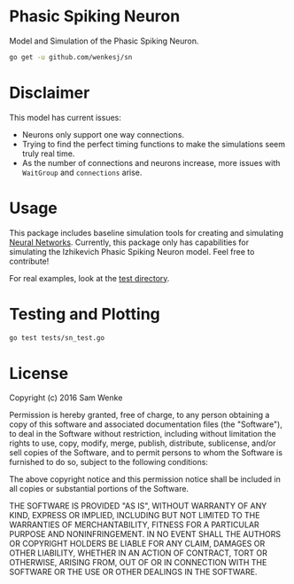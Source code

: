 # Phasic Spiking Neuron #
Model and Simulation of the Phasic Spiking Neuron.

```sh
go get -u github.com/wenkesj/sn
```

# Disclaimer #
This model has current issues:
+ Neurons only support one way connections.
+ Trying to find the perfect timing functions to make the simulations seem truly real time.
+ As the number of connections and neurons increase, more issues with `WaitGroup` and `connections` arise.

# Usage #
This package includes baseline simulation tools for creating and simulating [Neural Networks](https://en.wikipedia.org/wiki/Artificial_neural_network).
Currently, this package only has capabilities for simulating the Izhikevich Phasic Spiking Neuron model. Feel free to contribute!

For real examples, look at the [test directory](https://github.com/wenkesj/phasic-spiking-neuron/tree/master/tests).

# Testing and Plotting #
```sh
go test tests/sn_test.go
```

# License #
Copyright (c) 2016 Sam Wenke

Permission is hereby granted, free of charge, to any person obtaining a copy of this software and associated documentation files (the "Software"), to deal in the Software without restriction, including without limitation the rights to use, copy, modify, merge, publish, distribute, sublicense, and/or sell copies of the Software, and to permit persons to whom the Software is furnished to do so, subject to the following conditions:

The above copyright notice and this permission notice shall be included in all copies or substantial portions of the Software.

THE SOFTWARE IS PROVIDED "AS IS", WITHOUT WARRANTY OF ANY KIND, EXPRESS OR IMPLIED, INCLUDING BUT NOT LIMITED TO THE WARRANTIES OF MERCHANTABILITY, FITNESS FOR A PARTICULAR PURPOSE AND NONINFRINGEMENT. IN NO EVENT SHALL THE AUTHORS OR COPYRIGHT HOLDERS BE LIABLE FOR ANY CLAIM, DAMAGES OR OTHER LIABILITY, WHETHER IN AN ACTION OF CONTRACT, TORT OR OTHERWISE, ARISING FROM, OUT OF OR IN CONNECTION WITH THE SOFTWARE OR THE USE OR OTHER DEALINGS IN THE SOFTWARE.
